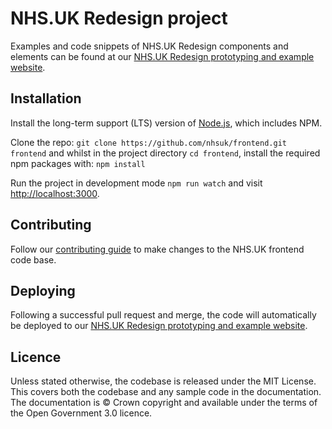 # NHS.UK Redesign project

Examples and code snippets of NHS.UK Redesign components and elements can be found at our <a href="https://nhsuk-redesign.azurewebsites.net">NHS.UK Redesign prototyping and example website</a>.

## Installation

Install the long-term support (LTS) version of <a href="https://nodejs.org/en/">Node.js</a>, which includes NPM.

Clone the repo: `git clone https://github.com/nhsuk/frontend.git frontend` and whilst in the project directory `cd frontend`, install the required npm packages with: `npm install`

Run the project in development mode `npm run watch` and visit <a href="http://localhost:3000">http://localhost:3000</a>.

## Contributing

Follow our [contributing guide](https://github.com/nhsuk/frontend/blob/master/.github/CONTRIBUTING.md) to make changes to the NHS.UK frontend code base.

## Deploying

Following a successful pull request and merge, the code will automatically be deployed to our <a href="https://nhsuk-redesign.azurewebsites.net">NHS.UK Redesign prototyping and example website</a>.

## Licence

Unless stated otherwise, the codebase is released under the MIT License. This covers both the codebase and any sample code in the documentation. The documentation is © Crown copyright and available under the terms of the Open Government 3.0 licence.
